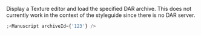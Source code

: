 Display a Texture editor and load the specified DAR archive. This does not
currently work in the context of the styleguide since there is no DAR server.

```js
;<Manuscript archiveId={'123'} />
```
